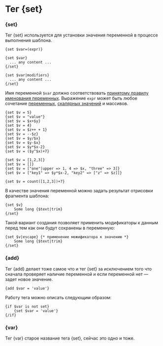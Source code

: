 Тег {set}
=========

### {set}

Тег {set} используется для установки значения переменной в процессе выполнения шаблона.

```smarty
{set $var=(expr)}
```

```smarty
{set $var}
  ... any content ...
{/set}
```

```smarty
{set $var|modifiers}
  ... any content ...
{/set}
```

Имя переменной `$var` должно соответствовать [принятому правилу именования переменных](../syntax.md#Переменные).
Выражение `expr` может быть любое сочетание [переменных](../syntax.md#Переменные), [скалярных значений](../syntax.md#Скалярные+значения) и массивов.

```smarty
{set $v = 5}
{set $v = "value"}
{set $v = $x+$y}
{set $v = 4}
{set $v = $z++ + 1}
{set $v = --$z}
{set $v = $y/$x}
{set $v = $y-$x}
{set $v = $y*$x-2}
{set $v = ($y^$x)+7}

{set $v = [1,2,3]}
{set $v = []}
{set $v = ["one"|upper => 1, 4 => $x, "three" => 3]}
{set $v = ["key1" => $y*$x-2, "key2" => ["z" => $z]]}

{set $v = count([1,2,3])+7}
```

В качестве значения переменной можно задать результат отрисовки фрагмента шаблона:

```smarty
{set $v}
    Some long {$text|trim}
{/set}
```

Такой вариант создания позволяет применить модификаторы к данным перед тем как они будут сохранены в переменную:

```smarty
{set $v|escape} {* применение можификатора к значению *}
    Some long {$text|trim}
{/set}
```

### {add}

Тег {add} делает тоже самое что и тег {set} за исключением того что сначала проверяет наличие переменной и если переменной нет — задет новое значение.

```smarty
{add $var = 'value'}
```
Работу тега можно описать следующим образом:
```smarty
{if $var is not set}
    {set $var = 'value'}
{/if}
```

### {var}

Тег {var} старое название тега {set}, сейчас это одно и тоже.

